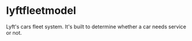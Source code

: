 # lyftfleetmodel

Lyft's cars fleet system. It's built to determine whether a car needs service or not. 
